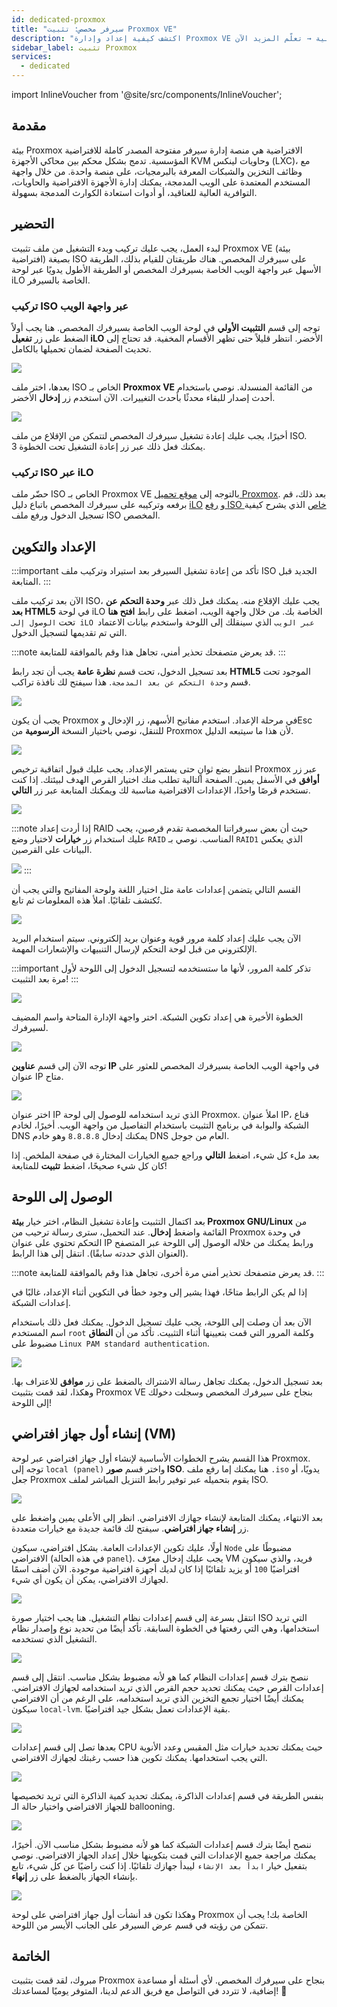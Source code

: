 ```yaml
---
id: dedicated-proxmox
title: "سيرفر مخصص: تثبيت Proxmox VE"
description: "اكتشف كيفية إعداد وإدارة Proxmox VE للافتراضية المؤسسية مع أدوات مدمجة وتوافرية عالية → تعلّم المزيد الآن"
sidebar_label: تثبيت Proxmox
services:
  - dedicated
---
```


import InlineVoucher from '@site/src/components/InlineVoucher';

## مقدمة

بيئة Proxmox الافتراضية هي منصة إدارة سيرفر مفتوحة المصدر كاملة للافتراضية المؤسسية. تدمج بشكل محكم بين محاكي الأجهزة KVM وحاويات لينكس (LXC)، مع وظائف التخزين والشبكات المعرفة بالبرمجيات، على منصة واحدة. من خلال واجهة المستخدم المعتمدة على الويب المدمجة، يمكنك إدارة الأجهزة الافتراضية والحاويات، التوافرية العالية للعناقيد، أو أدوات استعادة الكوارث المدمجة بسهولة.

<InlineVoucher />

## التحضير

لبدء العمل، يجب عليك تركيب وبدء التشغيل من ملف تثبيت Proxmox VE (بيئة افتراضية) بصيغة ISO على سيرفرك المخصص. هناك طريقتان للقيام بذلك، الطريقة الأسهل عبر واجهة الويب الخاصة بسيرفرك المخصص أو الطريقة الأطول يدويًا عبر لوحة iLO الخاصة بالسيرفر.

### تركيب ISO عبر واجهة الويب
توجه إلى قسم **التثبيت الأولي** في لوحة الويب الخاصة بسيرفرك المخصص. هنا يجب أولاً الضغط على زر **تفعيل iLO** الأخضر. انتظر قليلاً حتى تظهر الأقسام المخفية. قد تحتاج إلى تحديث الصفحة لضمان تحميلها بالكامل.

![](https://github.com/zaphosting/docs/assets/42719082/b457f17a-0bc6-42db-91ec-a553fd456936)

بعدها، اختر ملف ISO الخاص بـ **Proxmox VE** من القائمة المنسدلة. نوصي باستخدام أحدث إصدار للبقاء محدثًا بأحدث التغييرات. الآن استخدم زر **إدخال** الأخضر.

![](https://github.com/zaphosting/docs/assets/42719082/2b0baf71-d683-46ad-a34a-bfda9d71939d)

أخيرًا، يجب عليك إعادة تشغيل سيرفرك المخصص لتتمكن من الإقلاع من ملف ISO. يمكنك فعل ذلك عبر زر إعادة التشغيل تحت الخطوة 3.

### تركيب ISO عبر iLO
حضّر ملف ISO الخاص بـ Proxmox VE بالتوجه إلى [موقع تحميل Proxmox](https://www.proxmox.com/en/downloads/proxmox-virtual-environment/iso). بعد ذلك، قم برفعه وتركيبه على سيرفرك المخصص باتباع دليل [iLO](dedicated-ilo.md) و [رفع ISO خاص](dedicated-iso.md) الذي يشرح كيفية تسجيل الدخول ورفع ملف ISO المخصص.

## الإعداد والتكوين

:::important
تأكد من إعادة تشغيل السيرفر بعد استيراد وتركيب ملف ISO الجديد قبل المتابعة.
:::

الآن بعد تركيب ملف ISO، يجب عليك الإقلاع منه. يمكنك فعل ذلك عبر **وحدة التحكم عن بعد HTML5** في لوحة iLO الخاصة بك. من خلال واجهة الويب، اضغط على رابط **افتح هنا** تحت `الوصول إلى iLO عبر الويب` الذي سينقلك إلى اللوحة واستخدم بيانات الاعتماد التي تم تقديمها لتسجيل الدخول.

:::note
قد يعرض متصفحك تحذير أمني، تجاهل هذا وقم بالموافقة للمتابعة.
:::

بعد تسجيل الدخول، تحت قسم **نظرة عامة** يجب أن تجد رابط **HTML5** الموجود تحت قسم `وحدة التحكم عن بعد المدمجة`. هذا سيفتح لك نافذة تراكب.

![](https://github.com/zaphosting/docs/assets/42719082/3b9ce97e-f974-439b-8e57-ced05f248ef9)

يجب أن يكون Proxmox في مرحلة الإعداد. استخدم مفاتيح الأسهم، زر الإدخال وEsc للتنقل، نوصي باختيار النسخة **الرسومية** من Proxmox لأن هذا ما سيتبعه الدليل.

![](https://github.com/zaphosting/docs/assets/42719082/614218f2-df12-43ad-95fe-39026b900141)

انتظر بضع ثوانٍ حتى يستمر الإعداد. يجب عليك قبول اتفاقية ترخيص Proxmox عبر زر **أوافق** في الأسفل يمين. الصفحة التالية تطلب منك اختيار القرص الهدف لبيئتك. إذا كنت تستخدم قرصًا واحدًا، الإعدادات الافتراضية مناسبة لك ويمكنك المتابعة عبر زر **التالي**.

![](https://github.com/zaphosting/docs/assets/42719082/090c1f2e-20fe-48f3-b4b4-070c197f4825)

:::note
إذا أردت إعداد RAID حيث أن بعض سيرفراتنا المخصصة تقدم قرصين، يجب عليك استخدام زر **خيارات** لاختيار وضع `RAID` المناسب. نوصي بـ `RAID1` الذي يعكس البيانات على القرصين.

![](https://github.com/zaphosting/docs/assets/42719082/44e3b6ba-07f3-4313-8d36-b185a6da8089)
:::

القسم التالي يتضمن إعدادات عامة مثل اختيار اللغة ولوحة المفاتيح والتي يجب أن تُكتشف تلقائيًا. املأ هذه المعلومات ثم تابع.

![](https://github.com/zaphosting/docs/assets/42719082/931e066c-9868-48d9-a638-f07c932579d2)

الآن يجب عليك إعداد كلمة مرور قوية وعنوان بريد إلكتروني. سيتم استخدام البريد الإلكتروني من قبل لوحة التحكم لإرسال التنبيهات والإشعارات المهمة.

:::important
تذكر كلمة المرور، لأنها ما ستستخدمه لتسجيل الدخول إلى اللوحة لأول مرة بعد التثبيت!
:::

![](https://github.com/zaphosting/docs/assets/42719082/617a504c-9520-4b89-93c3-81fba06e5fdc)

الخطوة الأخيرة هي إعداد تكوين الشبكة. اختر واجهة الإدارة المتاحة واسم المضيف لسيرفرك.

![](https://github.com/zaphosting/docs/assets/42719082/d694a5af-20e2-4c1b-9cdb-c1a8ca684cde)

توجه الآن إلى قسم **عناوين IP** في واجهة الويب الخاصة بسيرفرك المخصص للعثور على عنوان IP متاح.

![](https://github.com/zaphosting/docs/assets/42719082/e358f264-8535-4280-a1c5-0a15f4b99ed9)

اختر عنوان IP الذي تريد استخدامه للوصول إلى لوحة Proxmox. املأ عنوان IP، قناع الشبكة والبوابة في برنامج التثبيت باستخدام التفاصيل من واجهة الويب. أخيرًا، لخادم DNS يمكنك إدخال `8.8.8.8` وهو خادم DNS العام من جوجل.

بعد ملء كل شيء، اضغط **التالي** وراجع جميع الخيارات المختارة في صفحة الملخص. إذا كان كل شيء صحيحًا، اضغط **تثبيت** للمتابعة!

## الوصول إلى اللوحة
بعد اكتمال التثبيت وإعادة تشغيل النظام، اختر خيار **بيئة Proxmox GNU/Linux** من القائمة واضغط **إدخال**. عند التحميل، سترى رسالة ترحيب من Proxmox في وحدة التحكم تحتوي على عنوان IP ورابط يمكنك من خلاله الوصول إلى اللوحة عبر المتصفح (العنوان الذي حددته سابقًا). انتقل إلى هذا الرابط.

:::note
قد يعرض متصفحك تحذير أمني مرة أخرى، تجاهل هذا وقم بالموافقة للمتابعة.
:::

إذا لم يكن الرابط متاحًا، فهذا يشير إلى وجود خطأ في التكوين أثناء الإعداد، غالبًا في إعدادات الشبكة.

الآن بعد أن وصلت إلى اللوحة، يجب عليك تسجيل الدخول. يمكنك فعل ذلك باستخدام اسم المستخدم `root` وكلمة المرور التي قمت بتعيينها أثناء التثبيت. تأكد من أن **النطاق** مضبوط على `Linux PAM standard authentication`.

![](https://github.com/zaphosting/docs/assets/42719082/4072c2ac-6f5c-4350-a5df-0635b1f433c0)

بعد تسجيل الدخول، يمكنك تجاهل رسالة الاشتراك بالضغط على زر **موافق** للاعتراف بها. وهكذا، لقد قمت بتثبيت Proxmox VE بنجاح على سيرفرك المخصص وسجلت دخولك إلى اللوحة!

## إنشاء أول جهاز افتراضي (VM)
هذا القسم يشرح الخطوات الأساسية لإنشاء أول جهاز افتراضي عبر لوحة Proxmox. توجه إلى `local (panel)` واختر قسم **صور ISO**. هنا يمكنك إما رفع ملف `.iso` يدويًا، أو جعل Proxmox يقوم بتحميله عبر توفير رابط التنزيل المباشر لملف ISO.

![](https://github.com/zaphosting/docs/assets/42719082/8182bd73-690f-434f-8394-5fdca6889a74)

بعد الانتهاء، يمكنك المتابعة لإنشاء جهازك الافتراضي. انظر إلى الأعلى يمين واضغط على زر **إنشاء جهاز افتراضي**. سيفتح لك قائمة جديدة مع خيارات متعددة.

أولًا، عليك تكوين الإعدادات العامة. بشكل افتراضي، سيكون `Node` مضبوطًا على الافتراضي (في هذه الحالة `panel`). يجب عليك إدخال معرّف VM فريد، والذي سيكون افتراضيًا `100` أو يزيد تلقائيًا إذا كان لديك أجهزة افتراضية موجودة. الآن أضف اسمًا لجهازك الافتراضي، يمكن أن يكون أي شيء.

![](https://github.com/zaphosting/docs/assets/42719082/bcd2eb41-a8fc-4a44-9abb-072f9e408d10)

انتقل بسرعة إلى قسم إعدادات نظام التشغيل. هنا يجب اختيار صورة ISO التي تريد استخدامها، وهي التي رفعتها في الخطوة السابقة. تأكد أيضًا من تحديد نوع وإصدار نظام التشغيل الذي تستخدمه.

![](https://github.com/zaphosting/docs/assets/42719082/05d51c46-5a69-4cd7-b2e6-c3472437caf9)

ننصح بترك قسم إعدادات النظام كما هو لأنه مضبوط بشكل مناسب. انتقل إلى قسم إعدادات القرص حيث يمكنك تحديد حجم القرص الذي تريد استخدامه لجهازك الافتراضي. يمكنك أيضًا اختيار تجمع التخزين الذي تريد استخدامه، على الرغم من أن الافتراضي سيكون `local-lvm`. بقية الإعدادات تعمل بشكل جيد افتراضيًا.

![](https://github.com/zaphosting/docs/assets/42719082/26f11d42-8884-4bb5-b0fe-d7b4df7885a5)

بعدها تصل إلى قسم إعدادات CPU حيث يمكنك تحديد خيارات مثل المقبس وعدد الأنوية التي يجب استخدامها. يمكنك تكوين هذا حسب رغبتك لجهازك الافتراضي.

![](https://github.com/zaphosting/docs/assets/42719082/91103b8d-dadc-4305-a3fe-bf4c8f96fc27)

بنفس الطريقة في قسم إعدادات الذاكرة، يمكنك تحديد كمية الذاكرة التي تريد تخصيصها للجهاز الافتراضي واختيار حالة الـ ballooning.

![](https://github.com/zaphosting/docs/assets/42719082/ac0048cb-0bd4-4791-9a9f-857e5037955d)

ننصح أيضًا بترك قسم إعدادات الشبكة كما هو لأنه مضبوط بشكل مناسب الآن. أخيرًا، يمكنك مراجعة جميع الإعدادات التي قمت بتكوينها خلال إعداد الجهاز الافتراضي. نوصي بتفعيل خيار `ابدأ بعد الإنشاء` ليبدأ جهازك تلقائيًا. إذا كنت راضيًا عن كل شيء، تابع بإنشاء الجهاز بالضغط على زر **إنهاء**.

![](https://github.com/zaphosting/docs/assets/42719082/d14a8b3d-e9bb-4feb-8049-428e84c1e917)

وهكذا تكون قد أنشأت أول جهاز افتراضي على لوحة Proxmox الخاصة بك! يجب أن تتمكن من رؤيته في قسم عرض السيرفر على الجانب الأيسر من اللوحة.

## الخاتمة

مبروك، لقد قمت بتثبيت Proxmox بنجاح على سيرفرك المخصص. لأي أسئلة أو مساعدة إضافية، لا تتردد في التواصل مع فريق الدعم لدينا، المتوفر يوميًا لمساعدتك! 🙂

<InlineVoucher />